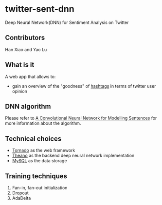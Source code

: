 # twitter-sent-dnn
Deep Neural Network(DNN) for Sentiment Analysis on Twitter

## Contributors
Han Xiao and Yao Lu

## What is it

A web app that allows to:

- gain an overview of the "goodness" of [hashtags](https://support.twitter.com/articles/49309-using-hashtags-on-twitter#) in terms of twitter user opinion

## DNN algorithm


Please refer to [A Convolutional Neural Network for Modelling Sentences](http://nal.co/papers/Kalchbrenner_DCNN_ACL14) for more information about the algorithm.

## Technical choices

- [Tornado](http://www.tornadoweb.org/en/stable/) as the web framework
- [Theano](http://deeplearning.net/software/theano/) as the backend deep neural network implementation
- [MySQL](http://www.mysql.com/) as the data storage

## Training techniques

1. Fan-in, fan-out initialization
2. Dropout
3. AdaDelta

